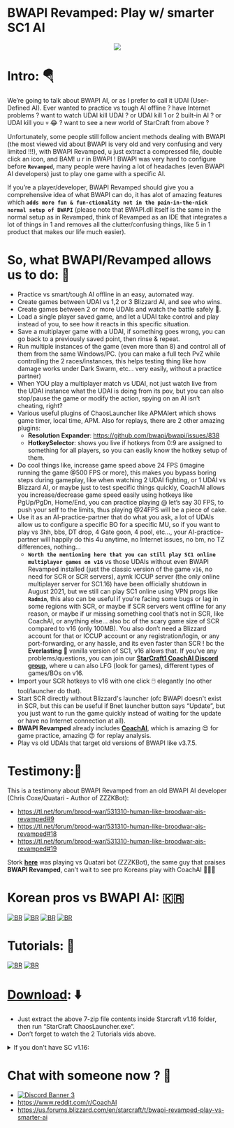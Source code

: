 # BWAPI Revamped: Play w/ smarter SC1 AI
<p align="center">
<img src="https://preview.redd.it/awj4rlb2hu881.png?width=315&format=png&auto=webp&s=45ba07acb12df97cb22c45473f8fa35f5ee7fd23"></p>
<!-- ![BR2](https://preview.redd.it/fzjosx9l38481.png?width=1057&format=png&auto=webp&s=0dcf5bf3153e0db292e371e7fbbf1fa82814d8fa) -->
<!-- ![BR3](https://preview.redd.it/747us4wm38481.png?width=650&format=png&auto=webp&s=169b4dc2a730b2a34d28db120c1ee782261c75f5) -->

# Intro: :parachute:
We’re going to talk about BWAPI AI, or as I prefer to call it UDAI (User-Defined AI). Ever wanted to practice vs tough AI offline ? have Internet problems ? want to watch UDAI kill UDAI ? or UDAI kill 1 or 2 built-in AI ? or UDAI kill you :skull: :joy: ? want to see a new world of StarCraft from above ?

Unfortunately, some people still follow ancient methods dealing with BWAPI (the most viewed vid about BWAPI is very old and very confusing and very limited !!!), with BWAPI Revamped, u just extract a compressed file, double click an icon, and BAM! u r in BWAPI !
BWAPI was very hard to configure before **`Revamped`**, many people were having a lot of headaches (even BWAPI AI developers) just to play one game with a specific AI.

If you’re a player/developer, BWAPI Revamped should give you a comprehensive idea of what BWAPI can do, it has alot of amazing features which **`adds more fun & fun-ctionality not in the pain-in-the-nick normal setup of BWAPI`** (please note that BWAPI.dll itself is the same in the normal setup as in Revamped, think of Revamped as an IDE that integrates a lot of things in 1 and removes all the clutter/confusing things, like 5 in 1 product that makes our life much easier).

# So, what BWAPI/Revamped allows us to do: :rocket:
- Practice vs smart/tough AI offline in an easy, automated way.
- Create games between UDAI vs 1,2 or 3 Blizzard AI, and see who wins.
- Create games between 2 or more UDAIs and watch the battle safely :popcorn:.
- Load a single player saved game, and let a UDAI take control and play instead of you, to see how it reacts in this specific situation.
- Save a multiplayer game with a UDAI, if something goes wrong, you can go back to a previously saved point, then rinse &amp; repeat.
- Run multiple instances of the game (even more than 8) and control all of them from the same Windows/PC. (you can make a full tech PvZ while controlling the 2 races/instances, this helps testing thing like how damage works under Dark Swarm, etc… very easily, without a practice partner)
- When YOU play a multiplayer match vs UDAI, not just watch live from the UDAI instance what the UDAI is doing from its pov, but you can also stop/pause the game or modify the action, spying on an AI isn’t cheating, right?
- Various useful plugins of ChaosLauncher like APMAlert which shows game timer, local time, APM. Also for replays, there are 2 other amazing plugins:
  - **Resolution Expander**: https://github.com/bwapi/bwapi/issues/838
  - **HotkeySelector**: shows you live if hotkeys from 0:9 are assigned to something for all players, so you can easliy know the hotkey setup of them.
- Do cool things like, increase game speed above 24 FPS (imagine running the game @500 FPS or more), this makes you bypass boring steps during gameplay, like when watching 2 UDAI fighting, or 1 UDAI vs Blizzard AI, or maybe just to test specific things quickly, CoachAI allows you increase/decrease game speed easily using hotkeys like PgUp/PgDn, Home/End, you can practice playing @ let’s say 30 FPS, to push your self to the limits, thus playing @24FPS will be a piece of cake.
- Use it as an AI-practice-partner that do what you ask, a lot of UDAIs allow us to configure a specific BO for a specific MU, so if you want to play vs 3hh, bbs, DT drop, 4 Gate goon, 4 pool, etc…, your AI-practice-partner will happily do this 4u anytime, no Internet issues, no bm, no TZ differences, nothing…
  - **`Worth the mentioning here that you can still play SC1 online multiplayer games on v16`** vs those UDAIs without even BWAPI Revamped installed (just the classic version of the game `v16`, no need for SCR or SCR servers), aymk ICCUP server (the only online multiplayer server for SC1.16) have been officially shutdown in August 2021, but we still can play SC1 online using VPN progs like **`Radmin`**, this also can be useful if you’re facing some bugs or lag in some regions with SCR, or maybe if SCR servers went offline for any reason, or maybe if ur missing something cool that’s not in SCR, like CoachAI, or anything else… also bc of the scary game size of SCR compared to v16 (only 100MB). You also don’t need a Blizzard account for that or ICCUP account or any registration/login, or any port-forwarding, or any hassle, and its even faster than SCR ! bc the **Everlasting** 🌌 vanilla version of SC1, v16 allows that. If you’ve any problems/questions, you can join our [**StarCraft1 CoachAI Discord group**](https://discord.gg/F3Ds69M), where u can also LFG (look for games), different types of games/BOs on v16.
- Import your SCR hotkeys to v16 with one click 🖱️ elegantly (no other tool/launcher do that).
- Start SCR directly without Blizzard's launcher (ofc BWAPI doesn't exist in SCR, but this can be useful if Bnet launcher button says “Update”, but you just want to run the game quickly instead of waiting for the update or have no Internet connection at all).
- **BWAPI Revamped** already includes [**CoachAI**](https://github.com/captain-majid/CoachAI), which is amazing :heart_eyes: for game practice, amazing :heart_eyes: for replay analysis.
- Play vs old UDAIs that target old versions of BWAPI like v3.7.5.

# Testimony:🏅
This is a testimony about BWAPI Revamped from an old BWAPI AI developer (Chris Coxe/Quatari - Author of ZZZKBot):
- https://tl.net/forum/brood-war/531310-human-like-broodwar-ais-revamped#9
- https://tl.net/forum/brood-war/531310-human-like-broodwar-ais-revamped#18
- https://tl.net/forum/brood-war/531310-human-like-broodwar-ais-revamped#19

Stork [**here**](https://youtu.be/nOR70jmPu5I?t=94) was playing vs Quatari bot (ZZZKBot), the same guy that praises **BWAPI Revamped**, can’t wait to see pro Koreans play with CoachAI :rainbow::partying_face::yum:
# Korean pros vs BWAPI AI: 🇰🇷
[![BR](https://img.youtube.com/vi/pFoqnqxgvYc/maxresdefault.jpg)](http://www.youtube.com/watch?v=pFoqnqxgvYc)
[![BR](https://img.youtube.com/vi/jzVfYSkqeBI/maxresdefault.jpg)](http://www.youtube.com/watch?v=jzVfYSkqeBI)
[![BR](https://img.youtube.com/vi/V_YTp2lGJ_I/maxresdefault.jpg)](http://www.youtube.com/watch?v=V_YTp2lGJ_I)
[![BR](https://img.youtube.com/vi/nOR70jmPu5I/maxresdefault.jpg)](http://www.youtube.com/watch?v=nOR70jmPu5I)

# Tutorials: :flashlight:
[![BR](https://img.youtube.com/vi/vmKHsCGFMa0/maxresdefault.jpg)](http://www.youtube.com/watch?v=vmKHsCGFMa0)
[![BR](https://img.youtube.com/vi/eFTxQG2KcV4/maxresdefault.jpg)](http://www.youtube.com/watch?v=eFTxQG2KcV4)

# [Download](https://github.com/captain-majid/BWAPI-Revamped/releases/download/v1.1/BWAPI.Revamped.7z): :arrow_down:
- Just extract the above 7-zip file contents inside Starcraft v1.16 folder, then run “StarCraft ChaosLauncher.exe”.
- Don’t forget to watch the 2 Tutorials vids above.
<details><summary>If you don't have SC v1.16:</summary>

- A mini ver can still be downloaded from ICCUP [here](http://files.theabyss.ru/sc/starcraft.zip).
- A full version [here](http://www.staredit.net/topic/17625/).
</details>

# Chat with someone now ? :speech_balloon:
- [![Discord Banner 3](https://discordapp.com/api/guilds/629001720336482324/widget.png?style=banner3)](https://discord.gg/F3Ds69M)
- https://www.reddit.com/r/CoachAI
- https://us.forums.blizzard.com/en/starcraft/t/bwapi-revamped-play-vs-smarter-ai
